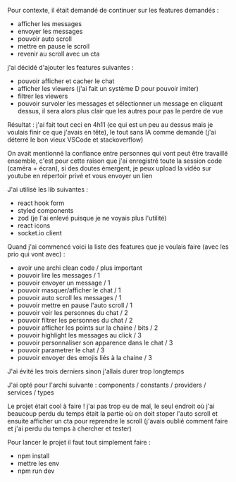 Pour contexte, il était demandé de continuer sur les features demandés :

- afficher les messages
- envoyer les messages
- pouvoir auto scroll
- mettre en pause le scroll
- revenir au scroll avec un cta

j'ai décidé d'ajouter les features suivantes :

- pouvoir afficher et cacher le chat
- afficher les viewers (j'ai fait un système D pour pouvoir imiter)
- filtrer les viewers
- pouvoir survoler les messages et sélectionner un message en cliquant dessus, il sera alors plus clair que les autres pour pas le perdre de vue

Résultat : j'ai fait tout ceci en 4h11 (ce qui est un peu au dessus mais je voulais finir ce que j'avais en tête), le tout sans IA comme demandé (j'ai déterré le bon vieux VSCode et stackoverflow)

On avait mentionné la confiance entre personnes qui vont peut être travaillé ensemble, c'est pour cette raison que j'ai enregistré toute la session code (caméra + écran), si des doutes émergent, je peux upload la vidéo sur youtube en répertoir privé et vous envoyer un lien

J'ai utilisé les lib suivantes :

- react hook form
- styled components
- zod (je l'ai enlevé puisque je ne voyais plus l'utilité)
- react icons
- socket.io client

Quand j'ai commencé voici la liste des features que je voulais faire (avec les prio qui vont avec) :

- avoir une archi clean code / plus important
- pouvoir lire les messages / 1
- pouvoir envoyer un message / 1
- pouvoir masquer/afficher le chat / 1
- pouvoir auto scroll les messages / 1
- pouvoir mettre en pause l'auto scroll / 1
- pouvoir voir les personnes du chat / 2
- pouvoir filtrer les personnes du chat / 2
- pouvoir afficher les points sur la chaine / bits / 2
- pouvoir highlight les messages au click / 3
- pouvoir personnaliser son apparence dans le chat / 3
- pouvoir parametrer le chat / 3
- pouvoir envoyer des emojis liés à la chaine / 3

J'ai évité les trois derniers sinon j'allais durer trop longtemps

J'ai opté pour l'archi suivante :
components / constants / providers / services / types

Le projet était cool à faire ! j'ai pas trop eu de mal, le seul endroit où j'ai beaucoup perdu du temps était la partie où on doit stoper l'auto scroll et ensuite afficher un cta pour reprendre le scroll (j'avais oublié comment faire et j'ai perdu du temps à chercher et tester)

Pour lancer le projet il faut tout simplement faire :

- npm install
- mettre les env
- npm run dev
